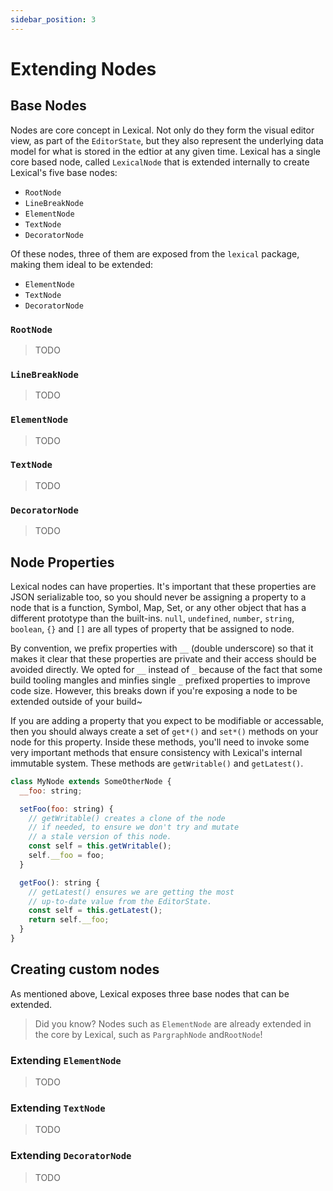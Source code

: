 ```yaml
---
sidebar_position: 3
---
```


# Extending Nodes

## Base Nodes

Nodes are core concept in Lexical. Not only do they form the visual editor view, as part of the `EditorState`, but they also represent the
underlying data model for what is stored in the edtior at any given time. Lexical has a single core based node, called `LexicalNode` that
is extended internally to create Lexical's five base nodes:

- `RootNode`
- `LineBreakNode`
- `ElementNode`
- `TextNode`
- `DecoratorNode`

Of these nodes, three of them are exposed from the `lexical` package, making them ideal to be extended:

- `ElementNode`
- `TextNode`
- `DecoratorNode`

### `RootNode`

> TODO

### `LineBreakNode`

> TODO

### `ElementNode`

> TODO

### `TextNode`

> TODO

### `DecoratorNode`

> TODO

## Node Properties

Lexical nodes can have properties. It's important that these properties are JSON serializable too, so you should never
be assigning a property to a node that is a function, Symbol, Map, Set, or any other object that has a different prototype
than the built-ins. `null`, `undefined`, `number`, `string`, `boolean`, `{}` and `[]` are all types of property that be
assigned to node.

By convention, we prefix properties with `__` (double underscore) so that it makes it clear that these properties are private
and their access should be avoided directly. We opted for `__` instead of `_` because of the fact that some build tooling
mangles and minfies single `_` prefixed properties to improve code size. However, this breaks down if you're exposing a node
to be extended outside of your build~

If you are adding a property that you expect to be modifiable or accessable, then you should always create a set of `get*()`
and `set*()` methods on your node for this property. Inside these methods, you'll need to invoke some very important methods
that ensure consistency with Lexical's internal immutable system. These methods are `getWritable()` and `getLatest()`.

```js
class MyNode extends SomeOtherNode {
  __foo: string;

  setFoo(foo: string) {
    // getWritable() creates a clone of the node
    // if needed, to ensure we don't try and mutate
    // a stale version of this node.
    const self = this.getWritable();
    self.__foo = foo;
  }

  getFoo(): string {
    // getLatest() ensures we are getting the most
    // up-to-date value from the EditorState.
    const self = this.getLatest();
    return self.__foo;
  }
}
```

## Creating custom nodes

As mentioned above, Lexical exposes three base nodes that can be extended.

> Did you know? Nodes such as `ElementNode` are already extended in the core
by Lexical, such as `PargraphNode` and`RootNode`!

### Extending `ElementNode`

> TODO

### Extending `TextNode`

> TODO

### Extending `DecoratorNode`

> TODO